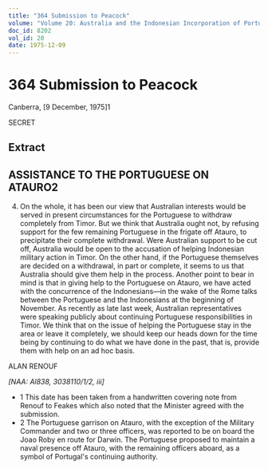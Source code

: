 ```yaml
---
title: "364 Submission to Peacock"
volume: "Volume 20: Australia and the Indonesian Incorporation of Portuguese Timor, 1974-1976"
doc_id: 8202
vol_id: 20
date: 1975-12-09
---
```


# 364 Submission to Peacock

Canberra, [9 December, 1975]1

SECRET

## Extract

## ASSISTANCE TO THE PORTUGUESE ON ATAURO2

  4. On the whole, it has been our view that Australian interests would be served in present circumstances for the Portuguese to withdraw completely from Timor. But we think that Australia ought not, by refusing support for the few remaining Portuguese in the frigate off Atauro, to precipitate their complete withdrawal. Were Australian support to be cut off, Australia would be open to the accusation of helping Indonesian military action in Timor. On the other hand, if the Portuguese themselves are decided on a withdrawal, in part or complete, it seems to us that Australia should give them help in the process. Another point to bear in mind is that in giving help to the Portuguese on Atauro, we have acted with the concurrence of the Indonesians—in the wake of the Rome talks between the Portuguese and the Indonesians at the beginning of November. As recently as late last week, Australian representatives were speaking publicly about continuing Portuguese responsibilities in Timor. We think that on the issue of helping the Portuguese stay in the area or leave it completely, we should keep our heads down for the time being by continuing to do what we have done in the past, that is, provide them with help on an ad hoc basis.



ALAN RENOUF

_[NAA: Al838, 3038110/1/2, iii]_

  * 1 This date has been taken from a handwritten covering note from Renouf to Feakes which also noted that the Minister agreed with the submission.
  * 2 The Portuguese garrison on Atauro, with the exception of the Military Commander and two or three officers, was reported to be on board the Joao Roby en route for Darwin. The Portuguese proposed to maintain a naval presence off Atauro, with the remaining officers aboard, as a symbol of Portugal's continuing authority.


